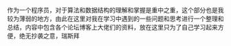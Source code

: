 作为一个程序员，对于算法和数据结构的理解和掌握是重中之重，这个部分也是我较为薄弱的地方，由此在这里对我在学习中遇到的一些问题和思考进行一个整理和总结，内容中包含各个论坛博客上大佬们的资料，放在这里只为了自己学习起来方便，绝无抄袭之意，瑞斯拜

